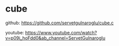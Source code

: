 # cube

github: https://github.com/servetgulnaroglu/cube.c

youtube: https://www.youtube.com/watch?v=p09i_hoFdd0&ab_channel=ServetGulnaroglu

